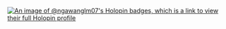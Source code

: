 

[![An image of @ngawanglm07's Holopin badges, which is a link to view their full Holopin profile](https://holopin.me/ngawanglm07)](https://holopin.io/@ngawanglm07)
